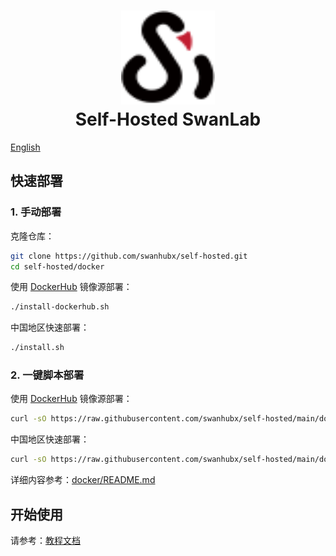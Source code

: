 <h1 align="center" style="border-bottom: none">
    <a href="https://swanlab.cn" target="_blank">
      <img alt="SwanLab" src="./assets/swanlab.svg" width="150" height="150">
    </a>
    <br>Self-Hosted SwanLab
</h1>

[English](./README_EN.md)


## 快速部署

### 1. 手动部署

克隆仓库：

```bash
git clone https://github.com/swanhubx/self-hosted.git
cd self-hosted/docker
```

使用 [DockerHub](https://hub.docker.com/search?q=swanlab) 镜像源部署：

```bash
./install-dockerhub.sh
```

中国地区快速部署：

```bash
./install.sh
```

### 2. 一键脚本部署

使用 [DockerHub](https://hub.docker.com/search?q=swanlab) 镜像源部署：

```bash
curl -sO https://raw.githubusercontent.com/swanhubx/self-hosted/main/docker/install-dockerhub.sh && bash install.sh
```

中国地区快速部署：

```bash
curl -sO https://raw.githubusercontent.com/swanhubx/self-hosted/main/docker/install.sh && bash install.sh
```

详细内容参考：[docker/README.md](./docker/README.md)

## 开始使用

请参考：[教程文档](https://docs.swanlab.cn/guide_cloud/self_host/docker-deploy.html)